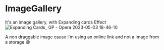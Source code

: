 # ImageGallery
It's an image gallery, with Expanding cards Effect
![Expanding Cards_ GP - Opera 2023-05-03 18-46-10](https://user-images.githubusercontent.com/76446944/236177529-9514b8ee-7c8f-47dd-80bd-f372ce22cb8e.gif)

A non draggable image cause i'm using an online link and not a image from a storage :sweat_smile:
